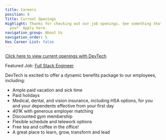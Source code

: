 ```yaml
---
title: Careers
position: 6
Title: Current Openings
Highlight: Thanks for checking out our job openings. See something that interests
  you?  Apply here.
navigation_group: About Us
navigation_order: 5
Has Career List: false
---
```


[Click here to view current openings with DevTech](https://jobs.talent.dynamics.com/jobs/devtechsys.com/2)

Featured Job: [Full Stack Engineer](https://devtechsys.bamboohr.com/jobs/)

DevTech is excited to offer a dynamic benefits package to our employees, including:
* Ample paid vacation and sick time 
* Paid holidays
* Medical, dental, and vision insurance, including HSA options, for you and your dependents effective from your first day 
* 401K with generous employer matching
* Discounted gym membership
* Flexible schedule and telework options
* Free tea and coffee in the office!
* A great place to learn, grow, transform and lead
